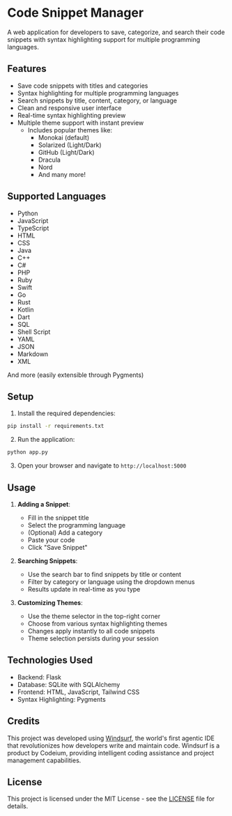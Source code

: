 # Code Snippet Manager

A web application for developers to save, categorize, and search their code snippets with syntax highlighting support for multiple programming languages.

## Features

- Save code snippets with titles and categories
- Syntax highlighting for multiple programming languages
- Search snippets by title, content, category, or language
- Clean and responsive user interface
- Real-time syntax highlighting preview
- Multiple theme support with instant preview
  - Includes popular themes like:
    - Monokai (default)
    - Solarized (Light/Dark)
    - GitHub (Light/Dark)
    - Dracula
    - Nord
    - And many more!

## Supported Languages

- Python
- JavaScript
- TypeScript
- HTML
- CSS
- Java
- C++
- C#
- PHP
- Ruby
- Swift
- Go
- Rust
- Kotlin
- Dart
- SQL
- Shell Script
- YAML
- JSON
- Markdown
- XML

And more (easily extensible through Pygments)

## Setup

1. Install the required dependencies:
```bash
pip install -r requirements.txt
```

2. Run the application:
```bash
python app.py
```

3. Open your browser and navigate to `http://localhost:5000`

## Usage

1. **Adding a Snippet**:
   - Fill in the snippet title
   - Select the programming language
   - (Optional) Add a category
   - Paste your code
   - Click "Save Snippet"

2. **Searching Snippets**:
   - Use the search bar to find snippets by title or content
   - Filter by category or language using the dropdown menus
   - Results update in real-time as you type

3. **Customizing Themes**:
   - Use the theme selector in the top-right corner
   - Choose from various syntax highlighting themes
   - Changes apply instantly to all code snippets
   - Theme selection persists during your session

## Technologies Used

- Backend: Flask
- Database: SQLite with SQLAlchemy
- Frontend: HTML, JavaScript, Tailwind CSS
- Syntax Highlighting: Pygments

## Credits

This project was developed using [Windsurf](https://www.codeium.com/windsurf), the world's first agentic IDE that revolutionizes how developers write and maintain code. Windsurf is a product by Codeium, providing intelligent coding assistance and project management capabilities.

## License

This project is licensed under the MIT License - see the [LICENSE](LICENSE) file for details.
